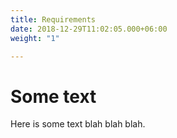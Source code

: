 ```yaml
---
title: Requirements
date: 2018-12-29T11:02:05.000+06:00
weight: "1"

---
```

# Some text

Here is some text blah blah blah.